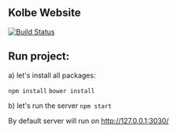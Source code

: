 Kolbe Website
----

[![Build Status](https://travis-ci.org/garciadiazjaime/website-koolbe.svg)](https://travis-ci.org/garciadiazjaime/website-koolbe)

Run project:
----
a) let's install all packages:

`npm install`
`bower install`

b) let's run the server
`npm start`

By default server will run on http://127.0.0.1:3030/
